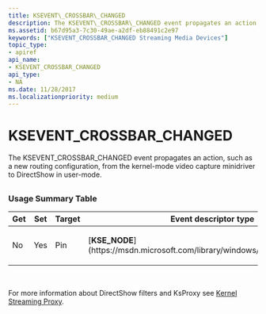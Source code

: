 ```yaml
---
title: KSEVENT\_CROSSBAR\_CHANGED
description: The KSEVENT\_CROSSBAR\_CHANGED event propagates an action, such as a new routing configuration, from the kernel-mode video capture minidriver to DirectShow in user-mode.
ms.assetid: b67d95a3-7c30-49ae-a2df-eb88491c2e97
keywords: ["KSEVENT_CROSSBAR_CHANGED Streaming Media Devices"]
topic_type:
- apiref
api_name:
- KSEVENT_CROSSBAR_CHANGED
api_type:
- NA
ms.date: 11/28/2017
ms.localizationpriority: medium
---
```


# KSEVENT\_CROSSBAR\_CHANGED


The KSEVENT\_CROSSBAR\_CHANGED event propagates an action, such as a new routing configuration, from the kernel-mode video capture minidriver to DirectShow in user-mode.

## <span id="ddk_ksevent_crossbar_changed_ks"></span><span id="DDK_KSEVENT_CROSSBAR_CHANGED_KS"></span>


### <span id="usage_summary_table"></span><span id="USAGE_SUMMARY_TABLE"></span>Usage Summary Table

<table>
<colgroup>
<col width="20%" />
<col width="20%" />
<col width="20%" />
<col width="20%" />
<col width="20%" />
</colgroup>
<thead>
<tr class="header">
<th>Get</th>
<th>Set</th>
<th>Target</th>
<th>Event descriptor type</th>
<th>Event value type</th>
</tr>
</thead>
<tbody>
<tr class="odd">
<td><p>No</p></td>
<td><p>Yes</p></td>
<td><p>Pin</p></td>
<td><p>[<strong>KSE_NODE</strong>](https://msdn.microsoft.com/library/windows/hardware/ff561937)</p></td>
<td><p>[<strong>KSEVENTDATA</strong>](https://msdn.microsoft.com/library/windows/hardware/ff561750)</p></td>
</tr>
</tbody>
</table>

 

For more information about DirectShow filters and KsProxy see [Kernel Streaming Proxy](https://msdn.microsoft.com/library/windows/hardware/ff560877).

 

 





